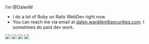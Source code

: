 I’m @DalenW
- I do a lot of Ruby on Rails WebDev right now. 
- You can reach me via email at dalen.ward@m6securities.com. I sometimes do paid dev work.

![](https://github-profile-summary-cards.vercel.app/api/cards/profile-details?username=dalenw&theme=solarized_dark)
![](https://github-profile-summary-cards.vercel.app/api/cards/most-commit-language?username=dalenw&theme=solarized_dark)
![](https://github-profile-summary-cards.vercel.app/api/cards/repos-per-language?username=dalenw&theme=solarized_dark)
![](https://github-profile-summary-cards.vercel.app/api/cards/stats?username=dalenw&theme=solarized_dark)

<!---
DalenW/DalenW is a ✨ special ✨ repository because its `README.md` (this file) appears on your GitHub profile.
You can click the Preview link to take a look at your changes.
--->
